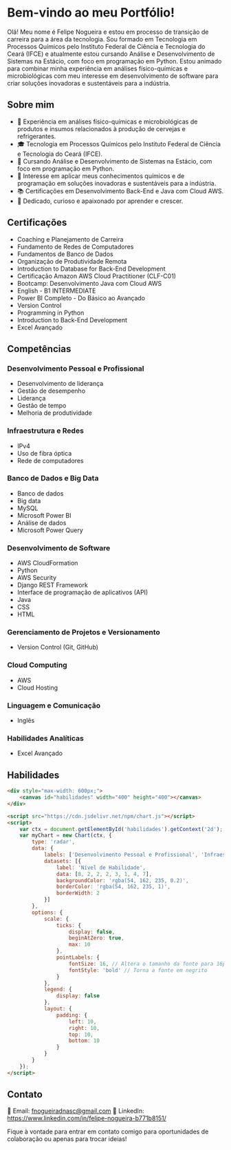 # Bem-vindo ao meu Portfólio!

Olá! Meu nome é Felipe Nogueira e estou em processo de transição de carreira para a área da tecnologia. Sou formado em Tecnologia em Processos Químicos pelo Instituto Federal de Ciência e Tecnologia do Ceará (IFCE) e atualmente estou cursando Análise e Desenvolvimento de Sistemas na Estácio, com foco em programação em Python. Estou animado para combinar minha experiência em análises físico-químicas e microbiológicas com meu interesse em desenvolvimento de software para criar soluções inovadoras e sustentáveis para a indústria.

## Sobre mim

- 💼 Experiência em análises físico-químicas e microbiológicas de produtos e insumos relacionados à produção de cervejas e refrigerantes.
- 🎓 Tecnologia em Processos Químicos pelo Instituto Federal de Ciência e Tecnologia do Ceará (IFCE).
- 🌱 Cursando Análise e Desenvolvimento de Sistemas na Estácio, com foco em programação em Python.
- 🚀 Interesse em aplicar meus conhecimentos químicos e de programação em soluções inovadoras e sustentáveis para a indústria.
- 📚 Certificações em Desenvolvimento Back-End e Java com Cloud AWS.
- 🌟 Dedicado, curioso e apaixonado por aprender e crescer.

## Certificações

- Coaching e Planejamento de Carreira
- Fundamento de Redes de Computadores
- Fundamentos de Banco de Dados
- Organização de Produtividade Remota
- Introduction to Database for Back-End Development
- Certificação Amazon AWS Cloud Practitioner (CLF-C01)
- Bootcamp: Desenvolvimento Java com Cloud AWS
- English - B1 INTERMEDIATE
- Power BI Completo - Do Básico ao Avançado
- Version Control
- Programming in Python
- Introduction to Back-End Development 
- Excel Avançado

## Competências

### Desenvolvimento Pessoal e Profissional
- Desenvolvimento de liderança
- Gestão de desempenho
- Liderança
- Gestão de tempo
- Melhoria de produtividade

### Infraestrutura e Redes
- IPv4
- Uso de fibra óptica
- Rede de computadores

### Banco de Dados e Big Data
- Banco de dados
- Big data
- MySQL
- Microsoft Power BI
- Análise de dados
- Microsoft Power Query

### Desenvolvimento de Software
- AWS CloudFormation
- Python
- AWS Security
- Django REST Framework
- Interface de programação de aplicativos (API)
- Java
- CSS
- HTML

### Gerenciamento de Projetos e Versionamento
- Version Control (Git, GitHub)

### Cloud Computing
- AWS
- Cloud Hosting

### Linguagem e Comunicação
- Inglês

### Habilidades Analíticas
- Excel Avançado

## Habilidades

```html
<div style="max-width: 600px;">
    <canvas id="habilidades" width="400" height="400"></canvas>
</div>

<script src="https://cdn.jsdelivr.net/npm/chart.js"></script>
<script>
    var ctx = document.getElementById('habilidades').getContext('2d');
    var myChart = new Chart(ctx, {
        type: 'radar',
        data: {
            labels: ['Desenvolvimento Pessoal e Profissional', 'Infraestrutura e Redes', 'Banco de Dados e Big Data', 'Desenvolvimento de Software', 'Gerenciamento de Projetos e Versionamento', 'Cloud Computing', 'Linguagem e Comunicação', 'Habilidades Analíticas'],
            datasets: [{
                label: 'Nível de Habilidade',
                data: [8, 2, 2, 2, 3, 1, 4, 7],
                backgroundColor: 'rgba(54, 162, 235, 0.2)',
                borderColor: 'rgba(54, 162, 235, 1)',
                borderWidth: 2
            }]
        },
        options: {
            scale: {
                ticks: {
                    display: false,
                    beginAtZero: true,
                    max: 10
                },
                pointLabels: {
                    fontSize: 16, // Altera o tamanho da fonte para 16px
                    fontStyle: 'bold' // Torna a fonte em negrito
                }
            },
            legend: {
                display: false
            },
            layout: {
                padding: {
                    left: 10,
                    right: 10,
                    top: 10,
                    bottom: 10
                }
            }
        }
    });
</script>
```


## Contato

📧 Email: fnogueiradnasc@gmail.com
🔗 LinkedIn: https://www.linkedin.com/in/felipe-nogueira-b771b8151/

Fique à vontade para entrar em contato comigo para oportunidades de colaboração ou apenas para trocar ideias!

